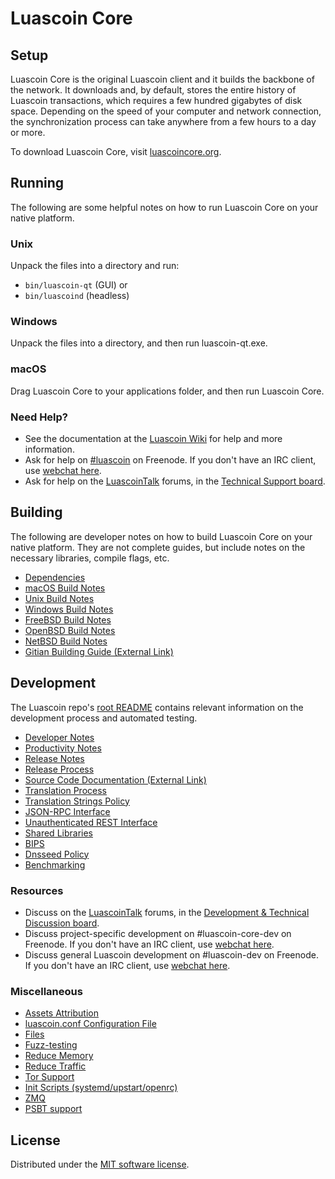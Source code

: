 Luascoin Core
=============

Setup
---------------------
Luascoin Core is the original Luascoin client and it builds the backbone of the network. It downloads and, by default, stores the entire history of Luascoin transactions, which requires a few hundred gigabytes of disk space. Depending on the speed of your computer and network connection, the synchronization process can take anywhere from a few hours to a day or more.

To download Luascoin Core, visit [luascoincore.org](https://luascoincore.org/en/download/).

Running
---------------------
The following are some helpful notes on how to run Luascoin Core on your native platform.

### Unix

Unpack the files into a directory and run:

- `bin/luascoin-qt` (GUI) or
- `bin/luascoind` (headless)

### Windows

Unpack the files into a directory, and then run luascoin-qt.exe.

### macOS

Drag Luascoin Core to your applications folder, and then run Luascoin Core.

### Need Help?

* See the documentation at the [Luascoin Wiki](https://en.luascoin.it/wiki/Main_Page)
for help and more information.
* Ask for help on [#luascoin](http://webchat.freenode.net?channels=luascoin) on Freenode. If you don't have an IRC client, use [webchat here](http://webchat.freenode.net?channels=luascoin).
* Ask for help on the [LuascoinTalk](https://luascointalk.org/) forums, in the [Technical Support board](https://luascointalk.org/index.php?board=4.0).

Building
---------------------
The following are developer notes on how to build Luascoin Core on your native platform. They are not complete guides, but include notes on the necessary libraries, compile flags, etc.

- [Dependencies](dependencies.md)
- [macOS Build Notes](build-osx.md)
- [Unix Build Notes](build-unix.md)
- [Windows Build Notes](build-windows.md)
- [FreeBSD Build Notes](build-freebsd.md)
- [OpenBSD Build Notes](build-openbsd.md)
- [NetBSD Build Notes](build-netbsd.md)
- [Gitian Building Guide (External Link)](https://github.com/luascoin-core/docs/blob/master/gitian-building.md)

Development
---------------------
The Luascoin repo's [root README](/README.md) contains relevant information on the development process and automated testing.

- [Developer Notes](developer-notes.md)
- [Productivity Notes](productivity.md)
- [Release Notes](release-notes.md)
- [Release Process](release-process.md)
- [Source Code Documentation (External Link)](https://doxygen.luascoincore.org/)
- [Translation Process](translation_process.md)
- [Translation Strings Policy](translation_strings_policy.md)
- [JSON-RPC Interface](JSON-RPC-interface.md)
- [Unauthenticated REST Interface](REST-interface.md)
- [Shared Libraries](shared-libraries.md)
- [BIPS](bips.md)
- [Dnsseed Policy](dnsseed-policy.md)
- [Benchmarking](benchmarking.md)

### Resources
* Discuss on the [LuascoinTalk](https://luascointalk.org/) forums, in the [Development & Technical Discussion board](https://luascointalk.org/index.php?board=6.0).
* Discuss project-specific development on #luascoin-core-dev on Freenode. If you don't have an IRC client, use [webchat here](http://webchat.freenode.net/?channels=luascoin-core-dev).
* Discuss general Luascoin development on #luascoin-dev on Freenode. If you don't have an IRC client, use [webchat here](http://webchat.freenode.net/?channels=luascoin-dev).

### Miscellaneous
- [Assets Attribution](assets-attribution.md)
- [luascoin.conf Configuration File](luascoin-conf.md)
- [Files](files.md)
- [Fuzz-testing](fuzzing.md)
- [Reduce Memory](reduce-memory.md)
- [Reduce Traffic](reduce-traffic.md)
- [Tor Support](tor.md)
- [Init Scripts (systemd/upstart/openrc)](init.md)
- [ZMQ](zmq.md)
- [PSBT support](psbt.md)

License
---------------------
Distributed under the [MIT software license](/COPYING).
